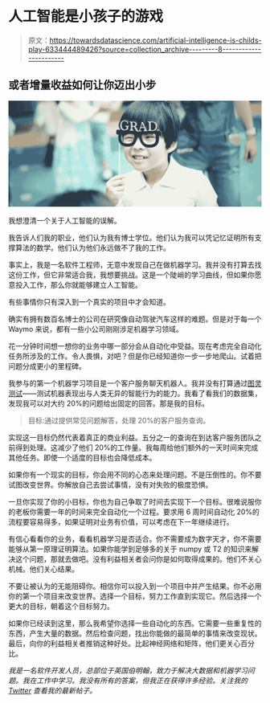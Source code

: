 # 人工智能是小孩子的游戏

> 原文：<https://towardsdatascience.com/artificial-intelligence-is-childs-play-633444489426?source=collection_archive---------8----------------------->

## 或者增量收益如何让你迈出小步

![](img/dbd14d33384890915317fddb506a7341.png)

我想澄清一个关于人工智能的误解。

我告诉人们我的职业，他们认为我有博士学位。他们认为我可以凭记忆证明所有支撑算法的数学。他们认为他们永远做不了我的工作。

事实上，我是一名软件工程师，无意中发现自己在做机器学习。我并没有打算去找这份工作，但它非常适合我，我想要挑战。这是一个陡峭的学习曲线，但如果你愿意投入工作，那么你就能够建立人工智能。

有些事情你只有深入到一个真实的项目中才会知道。

确实有拥有数百名博士的公司在研究像自动驾驶汽车这样的难题。但是对于每一个 Waymo 来说，都有一些小公司刚刚涉足机器学习领域。

花一分钟时间想一想你的业务中哪一部分会从自动化中受益。现在考虑完全自动化任务所涉及的工作。令人畏惧，对吧？但是你已经知道你一步一步地爬山。试着把问题分成更小的里程碑。

我参与的第一个机器学习项目是一个客户服务聊天机器人。我并没有打算通过[图灵测试](https://en.wikipedia.org/wiki/Turing_test)——测试机器表现出与人类无异的智能行为的能力。我看了看我们的数据集，发现我可以对大约 20%的问题给出固定的回答。那是我的目标。

> 目标:通过提供常见问题解答，处理 20%的客户服务查询。

实现这一目标仍然代表着真正的商业利益。五分之一的查询在到达客户服务团队之前得到处理。这减少了他们 20%的工作量。我每周给他们额外的一天时间来完成其他任务。即使一个适度的目标也会降低成本。

如果你有一个现实的目标，你会用不同的心态来处理问题。不是压倒性的。你不要试图改变世界。你解放自己去尝试事情，没有对失败的极度恐惧。

一旦你实现了你的小目标，你也为自己争取了时间去实现下一个目标。很难说服你的老板你需要一年的时间来完全自动化一个过程。要求用 6 周时间自动化 20%的流程要容易得多，如果证明对业务有价值，可以考虑在下一年继续进行。

有信心看看你的业务，看看机器学习是否适合。你不需要成为数字天才，你不需要能够从第一原理证明算法。如果你能学到足够多的关于 numpy 或 T2 的知识来解决这个问题，那就去做吧。没有利益相关者会问你是如何取得成果的。他们不关心机械。他们关心结果。

不要让被认为的无能阻碍你。相信你可以投入到一个项目中并产生结果。你不必用你的第一个项目来改变世界。选择一个目标，努力工作直到实现它。然后选择一个更大的目标，朝着这个目标努力。

如果你已经读到这里，那么我希望你选择一些自动化的东西。它需要一些重复性的东西，产生大量的数据。然后检查问题，找出你能做的最简单的事情来改变现状。最后，向你的利益相关者推销这种好处。比起神经网络和矩阵，他们更关心百分比。

*我是一名软件开发人员，总部位于英国伯明翰，致力于解决大数据和机器学习问题。我在工作中学习。我没有所有的答案，但我正在获得许多经验。关注我的* [*Twitter*](https://twitter.com/heldtogether) *查看我的最新帖子。*